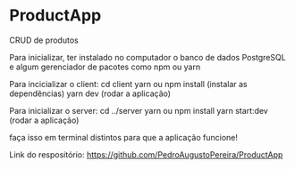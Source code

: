 # ProductApp
CRUD de produtos

Para inicializar, ter instalado no computador o banco de dados PostgreSQL e algum gerenciador de pacotes como npm ou yarn

Para incicializar o client:
cd client
yarn  ou npm install (instalar as dependências)
yarn dev (rodar a aplicação)


Para inicializar o server:
cd ../server
yarn ou npm install
yarn start:dev (rodar a aplicação)

faça isso em terminal distintos para que a aplicação funcione!

Link do respositório: https://github.com/PedroAugustoPereira/ProductApp
